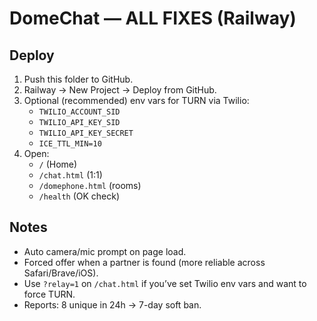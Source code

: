 
# DomeChat — ALL FIXES (Railway)

## Deploy
1) Push this folder to GitHub.
2) Railway → New Project → Deploy from GitHub.
3) Optional (recommended) env vars for TURN via Twilio:
   - `TWILIO_ACCOUNT_SID`
   - `TWILIO_API_KEY_SID`
   - `TWILIO_API_KEY_SECRET`
   - `ICE_TTL_MIN=10`
4) Open:
   - `/` (Home)
   - `/chat.html` (1:1)
   - `/domephone.html` (rooms)
   - `/health` (OK check)

## Notes
- Auto camera/mic prompt on page load.
- Forced offer when a partner is found (more reliable across Safari/Brave/iOS).
- Use `?relay=1` on `/chat.html` if you’ve set Twilio env vars and want to force TURN.
- Reports: 8 unique in 24h → 7-day soft ban.
